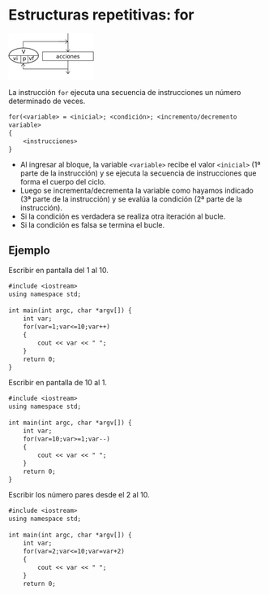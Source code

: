 # Estructuras repetitivas: for

![for](img/para.png)

La instrucción `for` ejecuta una secuencia de instrucciones un número determinado de veces.

    for(<variable> = <inicial>; <condición>; <incremento/decremento variable>
    {
    	<instrucciones>
    }


* Al ingresar al bloque, la variable `<variable>` recibe el valor `<inicial>` (1ª parte de la instrucción) y se ejecuta la secuencia de instrucciones que forma el cuerpo del ciclo. 
* Luego se incrementa/decrementa la variable como hayamos indicado (3ª parte de la instrucción) y se evalúa la condición (2ª parte de la instrucción). 
* Si la condición es verdadera se realiza otra iteración al bucle. 
* Si la condición es falsa se termina el bucle.

## Ejemplo

Escribir en pantalla del 1 al 10.


    #include <iostream>
    using namespace std;

    int main(int argc, char *argv[]) {
        int var;
        for(var=1;var<=10;var++)
        {
            cout << var << " ";
        }
        return 0;
    }
	

Escribir en pantalla de 10 al 1.

    #include <iostream>
    using namespace std;

    int main(int argc, char *argv[]) {
        int var;
        for(var=10;var>=1;var--)
        {
            cout << var << " ";
        }
        return 0;
    }


Escribir los número pares desde el 2 al 10.


    #include <iostream>
    using namespace std;

    int main(int argc, char *argv[]) {
        int var;
        for(var=2;var<=10;var=var+2)
        {
            cout << var << " ";
        }
        return 0;